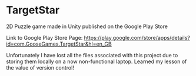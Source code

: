 # TargetStar
2D Puzzle game made in Unity published on the Google Play Store

Link to Google Play Store Page:
https://play.google.com/store/apps/details?id=com.GooseGames.TargetStar&hl=en_GB


Unfortunately I have lost all the files associated with this project due to storing them
locally on a now non-functional laptop. Learned my lesson of the value of version control!
